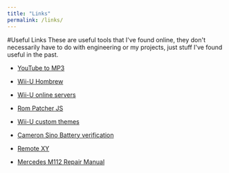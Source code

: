 ```yaml
---
title: "Links"
permalink: /links/
---
```


#Useful Links
These are useful tools that I've found online, they don't necessarily have to do with engineering or my projects, just stuff I've found useful in the past.

- <a href="https://ezconv.com/" target="_blank" rel="noopener noreferrer">YouTube to MP3</a>

- <a href="https://wiiu.hacks.guide/" target="_blank" rel="noopener noreferrer">Wii-U Hombrew</a>

- <a href="https://pretendo.network/" target="_blank" rel="noopener noreferrer">Wii-U online servers</a>

- <a href="https://www.marcrobledo.com/RomPatcher.js/" target="_blank" rel="noopener noreferrer">Rom Patcher JS</a>

- <a href="https://perrohuevo.wixsite.com/theme-cafe/" target="_blank" rel="noopener noreferrer">Wii-U custom themes</a>

- <a href="https://www.cameronsino.com/product-verification.html/" target="_blank" rel="noopener noreferrer">Cameron Sino Battery verification</a>

- <a href="https://remotexy.com/en/editor/" target="_blank" rel="noopener noreferrer">Remote XY</a>

- <a href="https://www.scribd.com/document/873201139/MBenz-C240-C280-W202-M112-Repair" target="_blank" rel="noopener noreferrer">Mercedes M112 Repair Manual</a>
